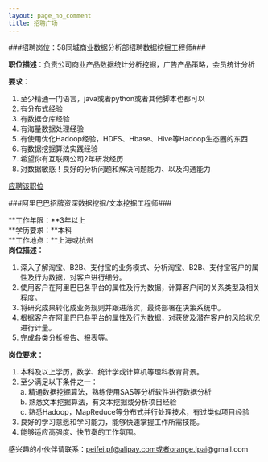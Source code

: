 ```yaml
---
layout: page_no_comment
title: 招聘广场
---
```



###招聘岗位：58同城商业数据分析部招聘数据挖掘工程师###

**职位描述**：负责公司商业产品数据统计分析挖掘，广告产品策略，会员统计分析

**要求**：

1. 至少精通一门语言，java或者python或者其他脚本也都可以
2. 有分布式经验
3. 有数据仓库经验
4. 有海量数据处理经验
5. 有使用优化Hadoop经验，HDFS、Hbase、Hive等Hadoop生态圈的东西
6. 有数据挖掘算法实践经验
7. 希望你有互联网公司2年研发经历
8. 对数据敏感！良好的分析问题和解决问题能力、以及沟通能力

[应聘该职位](http://www.lagou.com/jobs/7828.html)


###阿里巴巴招牌资深数据挖掘/文本挖掘工程师###

**工作年限：**3年以上  
**学历要求：**本科  
**工作地点：**上海或杭州  
**岗位描述：**

1. 深入了解淘宝、B2B、支付宝的业务模式、分析淘宝、B2B、支付宝客户的属性及行为数据，对客户进行细分。
2. 使用客户在阿里巴巴各平台的属性及行为数据，计算客户间的关系类型及相关程度。
3. 将研究成果转化成业务规则并跟进落实，最终部署在决策系统中。
4. 根据客户在阿里巴巴各平台的属性及行为数据，对获贷及潜在客户的风险状况进行计量。
5. 完成各类分析报告、报表等。

**岗位要求：**

1. 本科及以上学历，数学、统计学或计算机等理科教育背景。  
2. 至少满足以下条件之一：  
   a. 精通数据挖掘算法，熟练使用SAS等分析软件进行数据分析  
   b. 熟悉文本挖掘算法，有文本挖掘或分析项目经验  
   c. 熟悉Hadoop，MapReduce等分布式并行处理技术，有过类似项目经验  
3. 良好的学习意愿和学习能力，能够快速掌握工作所需技能。  
4. 能够适应高强度、快节奏的工作氛围。  
 
感兴趣的小伙伴请联系：peifei.pf@alipay.com或者orange.lpai@gmail.com
